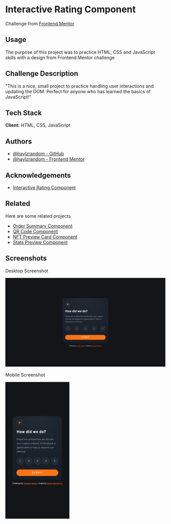 # Interactive Rating Component

Challenge from [Frontend Mentor](https://www.frontendmentor.io/)

## Usage

The purpose of this project was to practice HTML, CSS and JavaScript skills with
a design from Frontend Mentor challenge

## Challenge Description

"This is a nice, small project to practice handling user interactions and
updating the DOM. Perfect for anyone who has learned the basics of JavaScript!"

## Tech Stack

**Client:** HTML, CSS, JavaScript

## Authors

- [@haylzrandom - GitHub](https://www.github.com/haylzrandom)
- [@haylzrandom - Frontend Mentor](https://www.frontendmentor.io/profile/HaylzRandom)

## Acknowledgements

- [Interactive Rating Component](https://www.frontendmentor.io/challenges/interactive-rating-component-koxpeBUmI)

## Related

Here are some related projects

- [Order Summary Component](https://github.com/HaylzRandom/order-summary-component)
- [QR Code Component](https://github.com/HaylzRandom/qr-code-component)
- [NFT Preview Card Component](https://github.com/HaylzRandom/nft-preview-card-component)
- [Stats Preview Component](https://github.com/HaylzRandom/stats-preview-card-component)

## Screenshots

Desktop Screenshot

<img src="./screenshots/desktop-screenshot.png" alt="Desktop Screenshot" width="500">

Mobile Screenshot

<img src="./screenshots/mobile-screenshot.png" alt="Mobile Screenshot" width="200">
